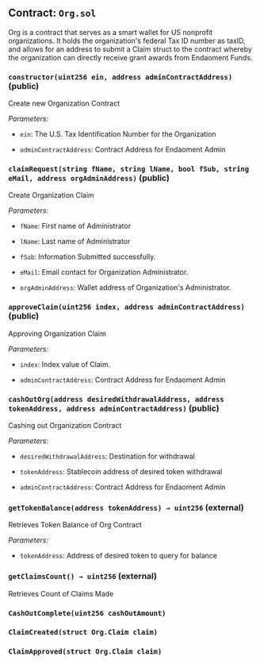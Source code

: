 ## Contract: `Org.sol`
Org is a contract that serves as a smart wallet for US nonprofit
organizations. It holds the organization's federal Tax ID number as taxID,
and allows for an address to submit a Claim struct to the contract whereby
the organization can directly receive grant awards from Endaoment Funds.



### `constructor(uint256 ein, address adminContractAddress)` (public)
Create new Organization Contract



_Parameters:_
- `ein`: The U.S. Tax Identification Number for the Organization

- `adminContractAddress`: Contract Address for Endaoment Admin

### `claimRequest(string fName, string lName, bool fSub, string eMail, address orgAdminAddress)` (public)
Create Organization Claim



_Parameters:_
- `fName`: First name of Administrator

- `lName`: Last name of Administrator

- `fSub`: Information Submitted successfully.

- `eMail`: Email contact for Organization Administrator.

- `orgAdminAddress`: Wallet address of Organization's Administrator.

### `approveClaim(uint256 index, address adminContractAddress)` (public)
Approving Organization Claim



_Parameters:_
- `index`: Index value of Claim.

- `adminContractAddress`: Contract Address for Endaoment Admin

### `cashOutOrg(address desiredWithdrawalAddress, address tokenAddress, address adminContractAddress)` (public)
Cashing out Organization Contract



_Parameters:_
- `desiredWithdrawalAddress`: Destination for withdrawal

- `tokenAddress`: Stablecoin address of desired token withdrawal

- `adminContractAddress`: Contract Address for Endaoment Admin

### `getTokenBalance(address tokenAddress) → uint256` (external)
Retrieves Token Balance of Org Contract



_Parameters:_
- `tokenAddress`: Address of desired token to query for balance


### `getClaimsCount() → uint256` (external)
Retrieves Count of Claims Made






### `CashOutComplete(uint256 cashOutAmount)`


### `ClaimCreated(struct Org.Claim claim)`


### `ClaimApproved(struct Org.Claim claim)`


